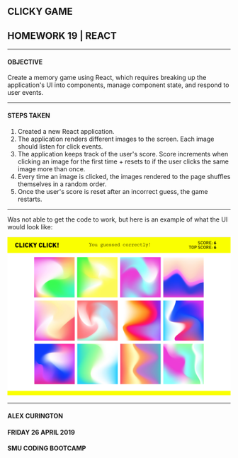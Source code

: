 ## CLICKY GAME
## HOMEWORK 19 | REACT

______

#### OBJECTIVE
Create a memory game using React, which requires breaking up the application's UI into components, manage component state, and respond to user events.

______

#### STEPS TAKEN
1. Created a new React application.
2. The application renders different images to the screen. Each image should listen for click events.
3. The application keeps track of the user's score. Score increments when clicking an image for the first time + resets to if the user clicks the same image more than once.
4. Every time an image is clicked, the images rendered to the page shuffles themselves in a random order.
5. Once the user's score is reset after an incorrect guess, the game restarts.

______

Was not able to get the code to work, but here is an example of what the UI would look like:

![ClickUI](https://raw.githubusercontent.com/alxcur/clicky/master/Clicky2.png)


______


#### ALEX CURINGTON
#### FRIDAY 26 APRIL 2019
#### SMU CODING BOOTCAMP
